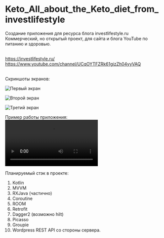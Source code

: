 # Keto_All_about_the_Keto_diet_from_investlifestyle<br>
Создание приложения для ресурса блога investlifestyle.ru
<br>Коммерческий, но открытый проект, для сайта и блога YouTube по питанию и здоровью.

<br>https://investlifestyle.ru/ 
<br>https://www.youtube.com/channel/UCqOYTFZRk61gizZh04yyVAQ
<br>
<br>

Скриншоты экранов:

![Первый экран](https://github.com/SergIT85/Keto_All_about_the_Keto_diet_from_investlifestyle/assets/118425960/5a9e31bd-b581-4645-a572-a9d2f91a11cb)

![Второй экран](https://github.com/SergIT85/Keto_All_about_the_Keto_diet_from_investlifestyle/assets/118425960/40fbfb3a-6844-4ff3-b410-6ae2fbfb1595)

![Третий экран](https://github.com/SergIT85/Keto_All_about_the_Keto_diet_from_investlifestyle/assets/118425960/4e8f1269-5c23-4cf7-9a67-87c62338b807)


Пример работы приложения:
<br>
<video src='https://github.com/SergIT85/Keto_All_about_the_Keto_diet_from_investlifestyle/assets/118425960/61fc0c24-e712-465e-8bcc-68eb70c858d7' />



Планируемый стэк в проекте:<br>
1. Kotlin<br>
2. MVVM<br>
3. RXJava (частично)<br>
4. Coroutine<br>
5. ROOM<br>
6. Retrofit<br>
7. Dagger2 (возможно hilt)
8. Picasso
9. Groupie
10. Wordpress REST API со стороны сервера.

